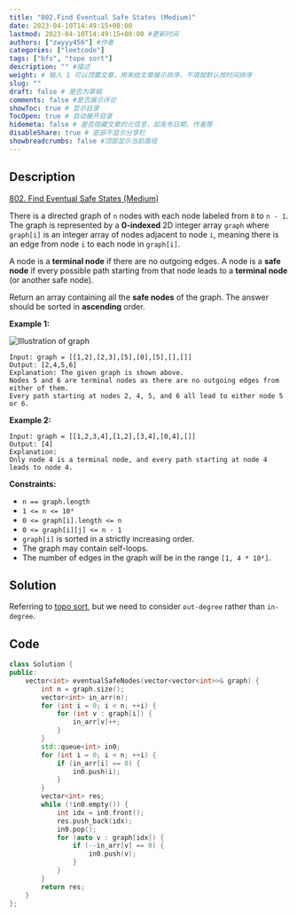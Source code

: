 ```yaml
---
title: "802.Find Eventual Safe States (Medium)"
date: 2023-04-10T14:49:15+08:00
lastmod: 2023-04-10T14:49:15+08:00 #更新时间
authors: ["zwyyy456"] #作者
categories: ["leetcode"]
tags: ["bfs", "topo sort"]
description: "" #描述
weight: # 输入 1 可以顶置文章，用来给文章展示排序，不填就默认按时间排序
slug: ""
draft: false # 是否为草稿
comments: false #是否展示评论
showToc: true # 显示目录
TocOpen: true # 自动展开目录
hidemeta: false # 是否隐藏文章的元信息，如发布日期、作者等
disableShare: true # 底部不显示分享栏
showbreadcrumbs: false #顶部显示当前路径
---
```

## Description
[802. Find Eventual Safe States (Medium)](https://leetcode.com/problems/find-eventual-safe-states/)

There is a directed graph of `n` nodes with each node labeled from `0` to `n - 1`. The graph is
represented by a **0-indexed** 2D integer array `graph` where `graph[i]` is an integer array of
nodes adjacent to node `i`, meaning there is an edge from node `i` to each node in `graph[i]`.

A node is a **terminal node** if there are no outgoing edges. A node is a **safe node** if every
possible path starting from that node leads to a **terminal node** (or another safe node).

Return an array containing all the **safe nodes** of the graph. The answer should be sorted in
**ascending** order.

**Example 1:**

![Illustration of graph](https://pic-upyun.zwyyy456.tech/smms/2023-12-26-065449.png)

```
Input: graph = [[1,2],[2,3],[5],[0],[5],[],[]]
Output: [2,4,5,6]
Explanation: The given graph is shown above.
Nodes 5 and 6 are terminal nodes as there are no outgoing edges from either of them.
Every path starting at nodes 2, 4, 5, and 6 all lead to either node 5 or 6.
```

**Example 2:**

```
Input: graph = [[1,2,3,4],[1,2],[3,4],[0,4],[]]
Output: [4]
Explanation:
Only node 4 is a terminal node, and every path starting at node 4 leads to node 4.

```

**Constraints:**

- `n == graph.length`
- `1 <= n <= 10⁴`
- `0 <= graph[i].length <= n`
- `0 <= graph[i][j] <= n - 1`
- `graph[i]` is sorted in a strictly increasing order.
- The graph may contain self-loops.
- The number of edges in the graph will be in the range `[1, 4 * 10⁴]`.

## Solution
Referring to [topo sort](https://blog.zwyyy456.tech/zh/posts/tech/topo-sort/), but we need to consider `out-degree` rather than `in-degree`.

## Code
```cpp
class Solution {
public:
    vector<int> eventualSafeNodes(vector<vector<int>>& graph) {
        int n = graph.size();
        vector<int> in_arr(n);
        for (int i = 0; i < n; ++i) {
            for (int v : graph[i]) {
                in_arr[v]++;
            }
        }
        std::queue<int> in0;
        for (int i = 0; i < n; ++i) {
            if (in_arr[i] == 0) {
                in0.push(i);
            }
        }
        vector<int> res;
        while (!in0.empty()) {
            int idx = in0.front();
            res.push_back(idx);
            in0.pop();
            for (auto v : graph[idx]) {
                if (--in_arr[v] == 0) {
                    in0.push(v);
                }
            }
        }
        return res;
    }
};
```